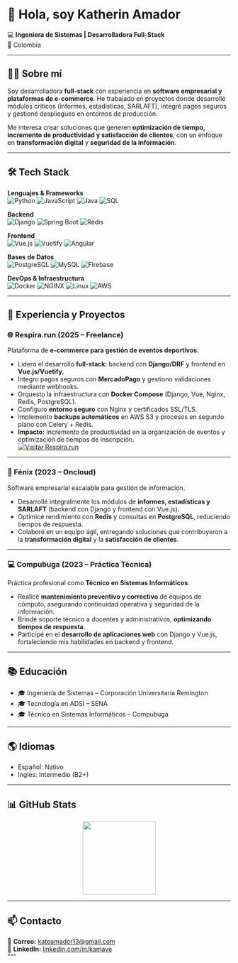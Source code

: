 # 👋 Hola, soy Katherin Amador  

💻 **Ingeniera de Sistemas | Desarrolladora Full-Stack**  
📍 Colombia  

---

## 🧑‍💼 Sobre mí  
Soy desarrolladora **full-stack** con experiencia en **software empresarial y plataformas de e-commerce**. He trabajado en proyectos donde desarrollé módulos críticos (informes, estadísticas, SARLAFT), integré pagos seguros y gestioné despliegues en entornos de producción.  

Me interesa crear soluciones que generen **optimización de tiempo, incremento de productividad y satisfacción de clientes**, con un enfoque en **transformación digital** y **seguridad de la información**.  

---

## 🛠️ Tech Stack  

**Lenguajes & Frameworks**  
![Python](https://img.shields.io/badge/Python-3776AB?style=for-the-badge&logo=python&logoColor=white) ![JavaScript](https://img.shields.io/badge/JavaScript-F7DF1E?style=for-the-badge&logo=javascript&logoColor=black) ![Java](https://img.shields.io/badge/Java-007396?style=for-the-badge&logo=java&logoColor=white) ![SQL](https://img.shields.io/badge/SQL-336791?style=for-the-badge&logo=postgresql&logoColor=white)  

**Backend**  
![Django](https://img.shields.io/badge/Django-092E20?style=for-the-badge&logo=django&logoColor=white) ![Spring Boot](https://img.shields.io/badge/Spring%20Boot-6DB33F?style=for-the-badge&logo=springboot&logoColor=white) ![Redis](https://img.shields.io/badge/Redis-DC382D?style=for-the-badge&logo=redis&logoColor=white)  

**Frontend**  
![Vue.js](https://img.shields.io/badge/Vue.js-42B883?style=for-the-badge&logo=vue.js&logoColor=white) ![Vuetify](https://img.shields.io/badge/Vuetify-1867C0?style=for-the-badge&logo=vuetify&logoColor=white) ![Angular](https://img.shields.io/badge/Angular-DD0031?style=for-the-badge&logo=angular&logoColor=white)  

**Bases de Datos**  
![PostgreSQL](https://img.shields.io/badge/PostgreSQL-316192?style=for-the-badge&logo=postgresql&logoColor=white) ![MySQL](https://img.shields.io/badge/MySQL-4479A1?style=for-the-badge&logo=mysql&logoColor=white) ![Firebase](https://img.shields.io/badge/Firebase-FFCA28?style=for-the-badge&logo=firebase&logoColor=black)  

**DevOps & Infraestructura**  
![Docker](https://img.shields.io/badge/Docker-2496ED?style=for-the-badge&logo=docker&logoColor=white) ![NGINX](https://img.shields.io/badge/Nginx-009639?style=for-the-badge&logo=nginx&logoColor=white) ![Linux](https://img.shields.io/badge/Linux-FCC624?style=for-the-badge&logo=linux&logoColor=black) ![AWS](https://img.shields.io/badge/AWS-232F3E?style=for-the-badge&logo=amazonaws&logoColor=white)  

---

## 💼 Experiencia y Proyectos  

### 🌐 Respira.run (2025 – Freelance)  
Plataforma de **e-commerce para gestión de eventos deportivos**.  
- Lidero el desarrollo **full-stack**: backend con **Django/DRF** y frontend en **Vue.js/Vuetify**.  
- Integro pagos seguros con **MercadoPago** y gestiono validaciones mediante webhooks.  
- Orquesto la infraestructura con **Docker Compose** (Django, Vue, Nginx, Redis, PostgreSQL).  
- Configuro **entorno seguro** con Nginx y certificados SSL/TLS.  
- Implemento **backups automáticos** en AWS S3 y procesos en segundo plano con Celery + Redis.  
- **Impacto:** incremento de productividad en la organización de eventos y optimización de tiempos de inscripción.  
[![Visitar Respira.run](https://img.shields.io/badge/🌐_Visitar-Respira.run-2ea44f?style=for-the-badge)](https://respira.run)

---

### 🔹 Fénix (2023 – Oncloud)  
Software empresarial escalable para gestión de información.  
- Desarrollé integralmente los módulos de **informes, estadísticas y SARLAFT** (backend con Django y frontend con Vue.js).  
- Optimicé rendimiento con **Redis** y consultas en **PostgreSQL**, reduciendo tiempos de respuesta.  
- Colaboré en un equipo ágil, entregando soluciones que contribuyeron a la **transformación digital** y la **satisfacción de clientes**.  

---

### 💻 Compubuga (2023 – Práctica Técnica)  
Práctica profesional como **Técnico en Sistemas Informáticos**.  
- Realicé **mantenimiento preventivo y correctivo** de equipos de cómputo, asegurando continuidad operativa y seguridad de la información.  
- Brindé soporte técnico a docentes y administrativos, **optimizando tiempos de respuesta**.  
- Participé en el **desarrollo de aplicaciones web** con Django y Vue.js, fortaleciendo mis habilidades en backend y frontend.  

---

## 📚 Educación  
- 🎓 Ingeniería de Sistemas – Corporación Universitaria Remington  
- 🎓 Tecnología en ADSI – SENA  
- 🎓 Técnico en Sistemas Informáticos – Compubuga  

---

## 🌎 Idiomas  
- Español: Nativo  
- Inglés: Intermedio (B2+)  

---

## 📊 GitHub Stats  

<p align="center">  
  <img src="https://github-readme-stats.vercel.app/api/top-langs/?username=KateAmador&layout=compact&theme=tokyonight" height="165"/>  
</p>  

---

## 📫 Contacto  
📧 **Correo:** kateamador13@gmail.com  
💼 **LinkedIn:** [linkedin.com/in/kamave](https://www.linkedin.com/in/kamave/)  
"""
